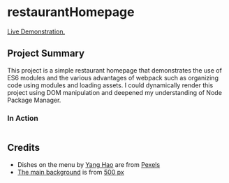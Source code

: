 # restaurantHomepage

<a href="https://aaronsww.github.io/restaurantHomepage">Live Demonstration.</a>

## Project Summary

This project is a simple restaurant homepage that demonstrates the use of ES6 modules and the various advantages of webpack such as organizing code using modules and loading assets. I could dynamically render this project using DOM manipulation and deepened my understanding of Node Package Manager.

### In Action

<img src="images/Etch-a-Sketch - Google Chrome 26-08-2022 15_19_47.png" alt="">

## Credits

<ul>
    <li>Dishes on the menu by <a href="https://www.pexels.com/@yang-hao-155871170/">Yang Hao</a> are from <a href="https://www.pexels.com/">Pexels</a></li>
    <li><a href="https://500px.com/photo/175772427/sushi-and-sashimi-variety-on-rustic-background-by-alena-haurylik">The main background</a> is from <a href="https://500px.com/">500 px</a></li>
</ul>
